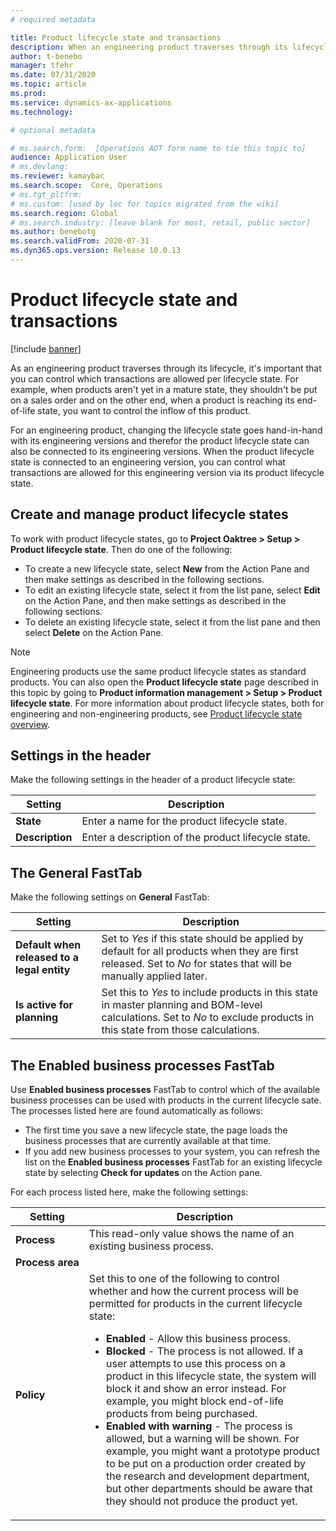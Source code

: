 ```yaml
---
# required metadata

title: Product lifecycle state and transactions
description: When an engineering product traverses through its lifecycle, it's important that you can control which transactions are allowed per lifecycle state. As an example, when products aren't yet in a mature state, they shouldn't be put on a sales order and on the other end, if a product is reaching its end-of-life state, you want to ensure that the inflow of this product can be controlled.
author: t-benebo
manager: tfehr
ms.date: 07/31/2020
ms.topic: article
ms.prod: 
ms.service: dynamics-ax-applications
ms.technology: 

# optional metadata

# ms.search.form:  [Operations AOT form name to tie this topic to]
audience: Application User
# ms.devlang: 
ms.reviewer: kamaybac
ms.search.scope:  Core, Operations
# ms.tgt_pltfrm: 
# ms.custom: [used by loc for topics migrated from the wiki]
ms.search.region: Global
# ms.search.industry: [leave blank for most, retail, public sector]
ms.author: benebotg
ms.search.validFrom: 2020-07-31
ms.dyn365.ops.version: Release 10.0.13
---
```


<!-- Beatriz: note that the topic that the reference to the product lifecycle state in the doc page refers to 
 https://docs.microsoft.com/dynamics365/supply-chain/pim/product-lifecycle. Note that the topic cannot be merged with the topic above as this topic needs to be under a Product engineering section. All the topics for the product engineering need to be under a product engineering section (as it happens with other add-ins) so it is clear that this only applies if the customer gets the add-on. -->

# Product lifecycle state and transactions

[!include [banner](../includes/banner.md)]

As an engineering product traverses through its lifecycle, it's important that you can control which transactions are allowed per lifecycle state. For example, when products aren't yet in a mature state, they shouldn't be put on a sales order and on the other end, when a product is reaching its end-of-life state, you want to control the inflow of this product.

For an engineering product, changing the lifecycle state goes hand-in-hand with its engineering versions and therefor the product lifecycle state can also be connected to its engineering versions. When the product lifecycle state is connected to an engineering version, you can control what transactions are allowed for this engineering version via its product lifecycle state.

## Create and manage product lifecycle states

To work with product lifecycle states, go to **Project Oaktree > Setup > Product lifecycle state**. Then do one of the following:

- To create a new lifecycle state, select **New** from the Action Pane and then make settings as described in the following sections.
- To edit an existing lifecycle state, select it from the list pane, select **Edit** on the Action Pane, and then make settings as described in the following sections.
- To delete an existing lifecycle state, select it from the list pane and then select **Delete** on the Action Pane.

> [!NOTE]
> Engineering products use the same product lifecycle states as standard products. You can also open the **Product lifecycle state** page described in this topic by going to **Product information management > Setup > Product lifecycle state**. For more information about product lifecycle states, both for engineering and non-engineering products, see [Product lifecycle state overview](../pim/product-lifecycle.md).

## Settings in the header

Make the following settings in the header of a product lifecycle state:

| Setting | Description |
| --- | --- |
| **State** | Enter a name for the product lifecycle state. |
| **Description** | Enter a description of the product lifecycle state. |

## The General FastTab

Make the following settings on **General** FastTab:

| Setting | Description |
| --- | --- |
| **Default when released to a legal entity** | Set to *Yes* if this state should be applied by default for all products when they are first released. Set to *No* for states that will be manually applied later. <!-- KFM: Are there any special cases for engineering products (such as versions)? --> |
| **Is active for planning** | Set this to *Yes* to include products in this state in master planning and BOM-level calculations. Set to *No* to exclude products in this state from those calculations. |

## The Enabled business processes FastTab

Use **Enabled business processes** FastTab to control which of the available business processes can be used with products in the current lifecycle sate. The processes listed here are found automatically as follows:

- The first time you save a new lifecycle state, the page loads the business processes that are currently available at that time.
- If you add new business processes to your system, you can refresh the list on the **Enabled business processes** FastTab for an existing lifecycle state by selecting **Check for updates** on the Action pane. <!-- KFM: Is this correct? The original text wasn't clear. -->

For each process listed here, make the following settings:

| Setting | Description |
| --- | --- |
| **Process** | This read-only value shows the name of an existing business process. |
| **Process&nbsp;area** | <!-- KFM: What does this do? Why might I change this? --> |
| **Policy** | Set this to one of the following to control whether and how the current process will be permitted for products in the current lifecycle state:<ul><li>**Enabled** - Allow this business process.</li><li>**Blocked** - The process is not allowed. If a user attempts to use this process on a product in this lifecycle state, the system will block it and show an error instead. For example, you might block end-of-life products from being purchased.</li><li>**Enabled with warning** - The process is allowed, but a warning will be shown. For example, you might want a prototype product to be put on a production order created by the research and development department, but other departments should be aware that they should not produce the product yet.</li></ul> |

<!-- KFM: The following list doesn't seem useful to me, so I am planning to remove it. Please let me know if you think we should keep it:

Next to the **Is active for planning** check box, the following transactions can be controlled by the product lifecycle state:

- Entering the product on a **sales quotation**
- Entering the product on a **sales order**
- Generating a **sales picking list** for the product
- Creating **WBS estimates for items** for the product
- Entering **item forecast** for the product
- Creating a **production order** for the product
- Reporting the product **BOM report as Finished**
- Adding the product to the **production BOM**
- Generating **production picking list** for the product
- Entering the product on an **inventory transfer**
- Entering the product on **inventory journals**
- Entering the product on an **inventory movement** journal
- Entering the product on an **inventory adjustment** journal
- Entering the product on a **purchase order**
- Entering the product on **request for quote**

 -->
